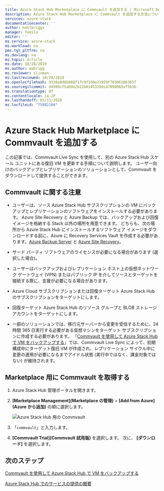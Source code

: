 ```yaml
---
title: Azure Stack Hub Marketplace に Commvault を追加する | Microsoft Docs
description: Azure Stack Hub Marketplace に Commvault を追加する方法について説明します。
services: azure-stack
documentationcenter: ''
author: mattbriggs
manager: femila
editor: ''
ms.service: azure-stack
ms.workload: na
pms.tgt_pltfrm: na
ms.devlang: na
ms.topic: article
ms.date: 10/28/2019
ms.author: mabrigg
ms.reviewer: sijuman
ms.lastreviewed: 10/28/2019
ms.openlocfilehash: 9338a8d8b088f17c9f150e21959f78306108303f
ms.sourcegitcommit: d450dcf5ab9e2b22b8145319dca7098065af563b
ms.translationtype: HT
ms.contentlocale: ja-JP
ms.lasthandoff: 01/11/2020
ms.locfileid: "75882166"
---
```

# <a name="add-commvault-to-the-azure-stack-hub-marketplace"></a>Azure Stack Hub Marketplace に Commvault を追加する

この記事では、Commvault Live Sync を使用して、別の Azure Stack Hub スケール ユニットにある復旧 VM を更新する手順について説明します。 ユーザー向けのバックアップとレプリケーションのソリューションとして、Commvault をダウンロードして提供することができます。 

## <a name="notes-for-commvault"></a>Commvault に関する注意

- ユーザーは、ソース Azure Stack Hub サブスクリプションの VM にバックアップとレプリケーションのソフトウェアをインストールする必要があります。 Azure Site Recovery と Azure Backup では、バックアップおよび回復イメージを格納する Stack 以外の場所を用意できます。 どちらも、次の場所から Azure Stack Hub にインストールするソフトウェア イメージをダウンロードする前に、Azure に Recovery Services Vault を作成する必要があります。[Azure Backup Server](https://go.microsoft.com/fwLink/?LinkId=626082&clcid=0x0409) と [Azure Site Recovery](https://aka.ms/unifiedinstaller_eus)。  
    
- サード パーティ ソフトウェアのライセンスが必要になる場合があります (選択した場合)。
- ユーザーはバックアップおよびレプリケーション ホスト上の仮想ネットワーク ゲートウェイ (VPN) またはパブリック IP を介してソースとターゲットを接続する際に、支援が必要になる場合があります。
- Azure Cloud サブスクリプションまたは回復ターゲット Azure Stack Hub のサブスクリプションをターゲットにします。
- 回復ターゲット Azure Stack Hub のリソース グループと BLOB ストレージ アカウントをターゲットにします。
- 一部のソリューションでは、移行元サーバーから変更を受信するために、24 時間 365 日実行する必要がある仮想マシンをターゲット サブスクリプションに作成する必要があります。 「[Commvault を使用して Azure Stack Hub で VM をバックアップする](../user/azure-stack-network-howto-backup-commvault.md)」では、Commvault Live Sync によって、初期構成中にターゲット復旧 VM が作成され、レプリケーション サイクル中に変更の適用が必要になるまでアイドル状態 (実行中ではなく、課金対象ではない) が維持されます。


## <a name="get-commvault-for-your-marketplace"></a>Marketplace 用に Commvault を取得する

1. Azure Stack Hub 管理ポータルを開きます。
2. **[Marketplace Management]\(Marketplace の管理\)**  >  **[Add from Azure]\(Azure から追加\)** の順に選択します。

    ![Azure Stack Hub 用の Commvault](./media/azure-stack-network-offer-backup-commvault/get-commvault-for-marketplace.png)

3. 「`commvault`」と入力します。
4. **[Commvault Trial]\(Commvault 試用版\)** を選択します。 次に、 **[ダウンロード]** を選択します。


## <a name="next-steps"></a>次のステップ

[Commvault を使用して Azure Stack Hub で VM をバックアップする](../user/azure-stack-network-howto-backup-commvault.md)

[Azure Stack Hub でのサービスの提供の概要](service-plan-offer-subscription-overview.md)
